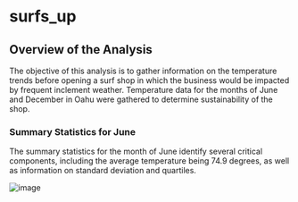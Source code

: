 # surfs_up

## Overview of the Analysis 

The objective of this analysis is to gather information on the temperature trends before opening a surf shop in which the business would be impacted by frequent inclement weather. Temperature data for the months of June and December in Oahu were gathered to determine sustainability of the shop. 

### Summary Statistics for June

The summary statistics for the month of June identify several critical components, including the average temperature being 74.9 degrees, as well as information on standard deviation and quartiles.

![image](https://github.com/saraglenn/surfs_up/assets/119461431/f259b03e-8869-4b98-b2c4-f1f5957d64af)


